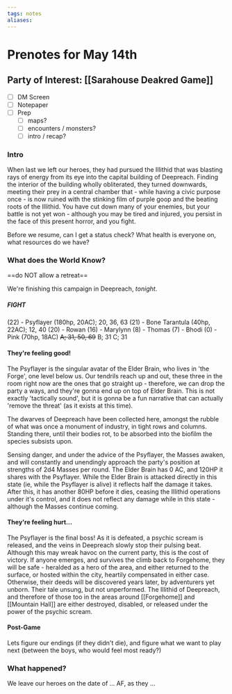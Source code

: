 ```yaml
---
tags: notes
aliases:
---
```


# Prenotes for May 14th
## Party of Interest: [[Sarahouse Deakred Game]]
- [ ] DM Screen
- [ ] Notepaper
- [ ] Prep
	- [ ] maps?
	- [ ] encounters / monsters?
	- [ ] intro / recap?

### Intro
When last we left our heroes, they had pursued the Illithid that was blasting rays of energy from its eye into the capital building of Deepreach. Finding the interior of the building wholly obliterated, they turned downwards, meeting their prey in a central chamber that - while having a civic purpose once - is now ruined with the stinking film of purple goop and the beating roots of the Illithid. You have cut down many of your enemies, but your battle is not yet won - although you may be tired and injured, you persist in the face of this present horror, and you fight.

Before we resume, can I get a status check? What health is everyone on, what resources do we have?

### What does the World Know?
==do NOT allow a retreat==

We're finishing this campaign in Deepreach, *tonight*.

##### FIGHT
(22) - Psyflayer (180hp, 20AC); 20, 36, 63
(21) - Bone Tarantula (40hp, 22AC); 12, 40
(20) - Rowan
(16) - Marylynn
(8) - Thomas
(7) - Bhodi
(0) - Pink (70hp, 18AC)
	~~A; 31, 50, 69~~
	B; 31
	C; 31

#### They're feeling good!
The Psyflayer is the singular avatar of the Elder Brain, who lives in 'the Forge', one level below us. Our tendrils reach up and out, these three in the room right now are the ones that go straight up - therefore, we can drop the party a ways, and they're gonna end up on top of Elder Brain. This is not exactly 'tactically sound', but it is gonna be a fun narrative that can actually 'remove the threat' (as it exists at this time).

The dwarves of Deepreach have been collected here, amongst the rubble of what was once a monument of industry, in tight rows and columns. Standing there, until their bodies rot, to be absorbed into the biofilm the species subsists upon.

Sensing danger, and under the advice of the Psyflayer, the Masses awaken, and will constantly and unendingly approach the party's position at strengths of 2d4 Masses per round. The Elder Brain has 0 AC, and 120HP it shares with the Psyflayer. While the Elder Brain is attacked directly in this state (ie, while the Psyflayer is alive) it reflects half the damage it takes. After this, it has another 80HP before it dies, ceasing the Illithid operations under it's control, and it does not reflect any damage while in this state - although the Masses continue coming.

#### They're feeling hurt...
The Psyflayer is the final boss! As it is defeated, a psychic scream is released, and the veins in Deepreach slowly stop their pulsing beat. Although this may wreak havoc on the current party, this is the cost of victory. If anyone emerges, and survives the climb back to Forgehome, they will be safe - heralded as a hero of the area, and either returned to the surface, or hosted within the city, heartily compensated in either case. Otherwise, their deeds will be discovered years later, by adventurers yet unborn. Their tale unsung, but not unperformed. The Illithid of Deepreach, and therefore of those too in the areas around [[Forgehome]] and [[Mountain Hall]] are either destroyed, disabled, or released under the power of the psychic scream.

#### Post-Game

Lets figure our endings (if they didn't die), and figure what we want to play next (between the boys, who would feel most ready?)

### What happened?


We leave our heroes on the date of ... AF, as they ...